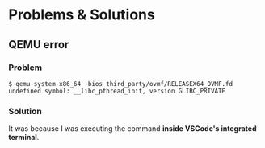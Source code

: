 # Problems & Solutions

## QEMU error

### Problem

```
$ qemu-system-x86_64 -bios third_party/ovmf/RELEASEX64_OVMF.fd
undefined symbol: __libc_pthread_init, version GLIBC_PRIVATE
```

### Solution

It was because I was executing the command **inside VSCode's integrated terminal**.
